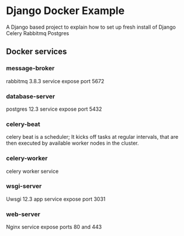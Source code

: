 # Django Docker Example

A Django based project to explain how to set up fresh install of Django Celery Rabbitmq Postgres

## Docker services

### message-broker
rabbitmq 3.8.3 service expose port 5672

### database-server
postgres 12.3 service expose port 5432

### celery-beat
celery beat is a scheduler; It kicks off tasks at regular intervals, that are then executed by available worker nodes in the cluster.

### celery-worker
celery worker service

### wsgi-server
Uwsgi 12.3 app service expose port 3031

### web-server
Nginx service expose ports 80 and 443
